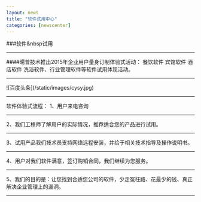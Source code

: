 ```yaml
---
layout: news
title: "软件试用中心"
categories: [newscenter]
---
```

###软件&nbsp试用 

<hr/>
####暘普技术推出2015年企业用户量身订制体验式活动： 餐饮软件  宾馆软件  酒店软件   洗浴软件、行业管理软件等软件试用体现活动。
<hr/>
![百度头条](/static/images/cysy.jpg)
<hr/>
软件体验式流程：
1、用户来电咨询
<hr/>
2、我们工程师了解用户的实际情况，推荐适合您的产品进行试用。
<hr/>
3、试用产品我们技术员支持网络远程安装，并给于相关技术指导及操作说明书。
<hr/>
4、用户对我们软件满意，签订购销合同，我们继续为您服务。
<hr/>
5、我们的目的是：让您找到合适您公司的软件，少走冤枉路、花最少的钱、真正解决企业管理上的漏洞。
<hr/>